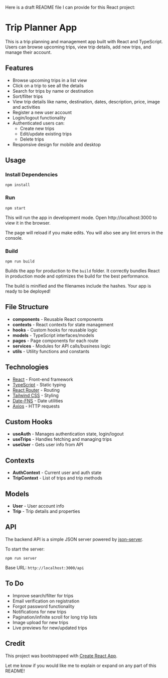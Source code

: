 Here is a draft README file I can provide for this React project:

# Trip Planner App

This is a trip planning and management app built with React and TypeScript. Users can browse upcoming trips, view trip details, add new trips, and manage their account.

## Features

- Browse upcoming trips in a list view
- Click on a trip to see all the details
- Search for trips by name or destination
- Sort/filter trips 
- View trip details like name, destination, dates, description, price, image and activities
- Register a new user account  
- Login/logout functionality
- Authenticated users can:
  - Create new trips
  - Edit/update existing trips
  - Delete trips
- Responsive design for mobile and desktop

## Usage

### Install Dependencies

```
npm install
```

### Run

```
npm start
```

This will run the app in development mode. Open http://localhost:3000 to view it in the browser.

The page will reload if you make edits. You will also see any lint errors in the console.

### Build

```
npm run build
```

Builds the app for production to the `build` folder. It correctly bundles React in production mode and optimizes the build for the best performance.

The build is minified and the filenames include the hashes. Your app is ready to be deployed!

## File Structure

- **components** - Reusable React components 
- **contexts** - React contexts for state management
- **hooks** - Custom hooks for reusable logic
- **models** - TypeScript interfaces/models 
- **pages** - Page components for each route 
- **services** - Modules for API calls/business logic
- **utils** - Utility functions and constants

## Technologies

- [React](https://reactjs.org/) - Front-end framework
- [TypeScript](https://www.typescriptlang.org/) - Static typing 
- [React Router](https://reacttraining.com/react-router/) - Routing 
- [Tailwind CSS](https://tailwindcss.com/) - Styling
- [Date-FNS](https://date-fns.org/) - Date utilities
- [Axios](https://github.com/axios/axios) - HTTP requests

## Custom Hooks

- **useAuth** - Manages authentication state, login/logout
- **useTrips** - Handles fetching and managing trips
- **useUser** - Gets user info from API

## Contexts

- **AuthContext** - Current user and auth state
- **TripContext** - List of trips and trip methods

## Models

- **User** - User account info 
- **Trip** - Trip details and properties

## API

The backend API is a simple JSON server powered by [json-server](https://github.com/typicode/json-server). 

To start the server:

```
npm run server 
```

Base URL: `http://localhost:3000/api`

## To Do

- Improve search/filter for trips
- Email verification on registration 
- Forgot password functionality
- Notifications for new trips
- Pagination/infinite scroll for long trip lists
- Image upload for new trips 
- Live previews for new/updated trips

## Credit

This project was bootstrapped with [Create React App](https://github.com/facebook/create-react-app).

Let me know if you would like me to explain or expand on any part of this README!
